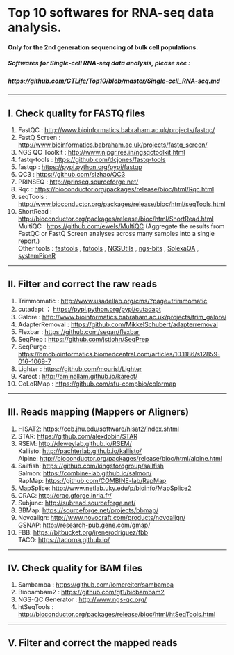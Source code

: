 # Top 10 softwares for RNA-seq data analysis.                    
####  Only for the 2nd generation sequencing of bulk cell populations.
##### Softwares for Single-cell RNA-seq data analysis, please see :                         
##### https://github.com/CTLife/Top10/blob/master/Single-cell_RNA-seq.md   
                                 
-----------------------                          
                                                             
## I. Check quality for FASTQ files
  1. FastQC : http://www.bioinformatics.babraham.ac.uk/projects/fastqc/              
  2. FastQ Screen : http://www.bioinformatics.babraham.ac.uk/projects/fastq_screen/                  
  3. NGS QC Toolkit : http://www.nipgr.res.in/ngsqctoolkit.html                               
  4. fastq-tools : https://github.com/dcjones/fastq-tools                                  
  5. fastqp : https://pypi.python.org/pypi/fastqp            
  6. QC3 : https://github.com/slzhao/QC3                      
  7. PRINSEQ : http://prinseq.sourceforge.net/              
  8. Rqc : https://bioconductor.org/packages/release/bioc/html/Rqc.html                                           
  9. seqTools : http://www.bioconductor.org/packages/release/bioc/html/seqTools.html     
  10. ShortRead : http://bioconductor.org/packages/release/bioc/html/ShortRead.html                                              
  MultiQC : https://github.com/ewels/MultiQC   (Aggregate the results from FastQC or FastQ Screen analyses across many samples into a single report.)             
  Other tools : [fastools](https://pypi.python.org/pypi/fastools) , [fqtools](https://github.com/alastair-droop/fqtools)  ,  [NGSUtils](http://ngsutils.org/) , [ngs-bits](https://github.com/imgag/ngs-bits) , [SolexaQA](http://solexaqa.sourceforge.net/)  , [systemPipeR](https://bioconductor.org/packages/release/bioc/html/systemPipeR.html)                                                                     
                   
-------------------------
             
## II. Filter and correct the raw reads
  1. Trimmomatic : http://www.usadellab.org/cms/?page=trimmomatic     
  2. cutadapt ： https://pypi.python.org/pypi/cutadapt     
  3. Galore : http://www.bioinformatics.babraham.ac.uk/projects/trim_galore/         
  4. AdapterRemoval :  https://github.com/MikkelSchubert/adapterremoval              
  5. Flexbar : https://github.com/seqan/flexbar 
  6. SeqPrep : https://github.com/jstjohn/SeqPrep               
  7. SeqPurge : https://bmcbioinformatics.biomedcentral.com/articles/10.1186/s12859-016-1069-7                   
  8. Lighter : https://github.com/mourisl/Lighter        
  9. Karect : http://aminallam.github.io/karect/          
  10. CoLoRMap : https://github.com/sfu-compbio/colormap                       
                                                                                                      
-------------------------
                                                                              
## III. Reads mapping (Mappers or Aligners)
  1. HISAT2: https://ccb.jhu.edu/software/hisat2/index.shtml         
  2. STAR: https://github.com/alexdobin/STAR                    
  3. RSEM: http://deweylab.github.io/RSEM/                 
     Kallisto: http://pachterlab.github.io/kallisto/                    
     Alpine: http://bioconductor.org/packages/release/bioc/html/alpine.html                   
  4. Sailfish: https://github.com/kingsfordgroup/sailfish                
     Salmon: https://combine-lab.github.io/salmon/                 
     RapMap: https://github.com/COMBINE-lab/RapMap                     
  5. MapSplice: http://www.netlab.uky.edu/p/bioinfo/MapSplice2                       
  6. CRAC: http://crac.gforge.inria.fr/               
  7. Subjunc: http://subread.sourceforge.net/               
  8. BBMap: https://sourceforge.net/projects/bbmap/       
  9. Novoalign: http://www.novocraft.com/products/novoalign/     
     GSNAP: http://research-pub.gene.com/gmap/    
  10. FBB:  https://bitbucket.org/irenerodriguez/fbb     
      TACO:  https://tacorna.github.io/       
                                          
-------------------------
                                              
## IV. Check quality for BAM files
1. Sambamba :  https://github.com/lomereiter/sambamba   
2. Biobambam2 : https://github.com/gt1/biobambam2  
3. NGS-QC Generator : http://www.ngs-qc.org/                            
4. htSeqTools : http://bioconductor.org/packages/release/bioc/html/htSeqTools.html
                                          
-------------------------
                                 
## V. Filter and correct the mapped reads
                         
   
                                        
